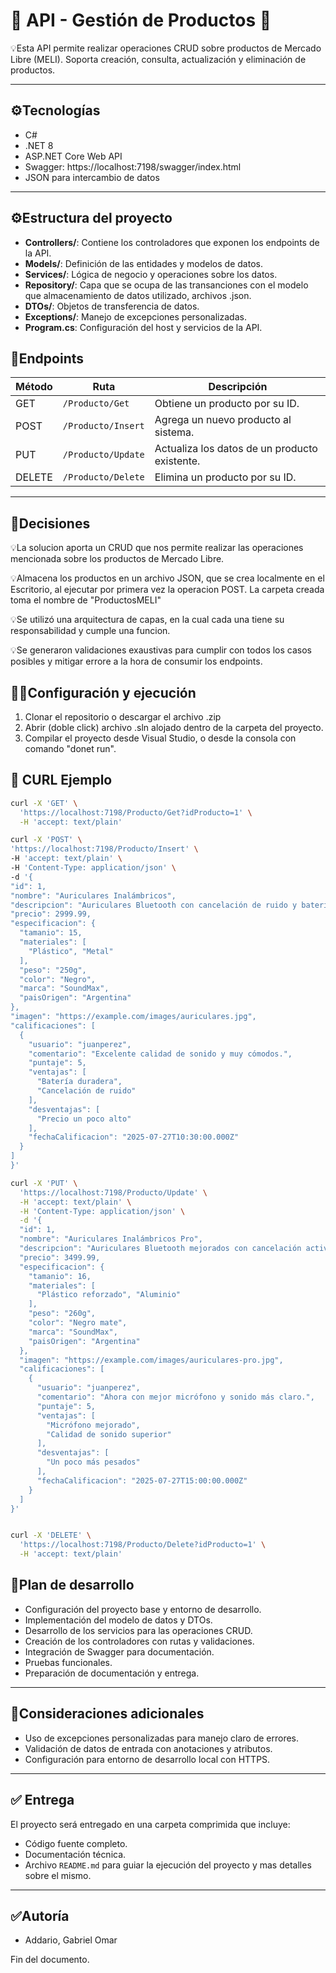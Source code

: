# 🚀 API - Gestión de Productos 🚀

💡Esta API permite realizar operaciones CRUD sobre productos de Mercado Libre (MELI). Soporta creación, consulta, actualización y eliminación de productos.

---

## ⚙️Tecnologías

- C#
- .NET 8  
- ASP.NET Core Web API  
- Swagger: https://localhost:7198/swagger/index.html
- JSON para intercambio de datos

---

## ⚙️Estructura del proyecto
- **Controllers/**: Contiene los controladores que exponen los endpoints de la API.
- **Models/**: Definición de las entidades y modelos de datos.
- **Services/**: Lógica de negocio y operaciones sobre los datos.
- **Repository/**: Capa que se ocupa de las transanciones con el modelo que almacenamiento de datos utilizado, archivos .json.
- **DTOs/**: Objetos de transferencia de datos.
- **Exceptions/**: Manejo de excepciones personalizadas.
- **Program.cs**: Configuración del host y servicios de la API.

## 📡Endpoints

| Método  | Ruta                   | Descripción                              |
|---------|------------------------|----------------------------------------|
| GET     | `/Producto/Get`        | Obtiene un producto por su ID.         |
| POST    | `/Producto/Insert`     | Agrega un nuevo producto al sistema.   |
| PUT     | `/Producto/Update`     | Actualiza los datos de un producto existente. |
| DELETE  | `/Producto/Delete`     | Elimina un producto por su ID.         |

---

## 📄Decisiones

💡La solucion aporta un CRUD que nos permite realizar las operaciones mencionada sobre los productos de Mercado Libre. 

💡Almacena los productos en un archivo JSON, que se crea localmente en el Escritorio, al ejecutar por primera vez la operacion POST. La carpeta creada toma el nombre de "ProductosMELI"

💡Se utilizó una arquitectura de capas, en la cual cada una tiene su responsabilidad y cumple una funcion. 

💡Se generaron validaciones exaustivas para cumplir con todos los casos posibles y mitigar errore a la hora de consumir los endpoints.

## 🏃‍♂️Configuración y ejecución

1. Clonar el repositorio o descargar el archivo .zip
2. Abrir (doble click) archivo .sln alojado dentro de la carpeta del proyecto.
3. Compilar el proyecto desde Visual Studio, o desde la consola con comando "donet run".

## 📢 CURL Ejemplo

```bash
curl -X 'GET' \
  'https://localhost:7198/Producto/Get?idProducto=1' \
  -H 'accept: text/plain'
  ```

  ```bash
  curl -X 'POST' \
  'https://localhost:7198/Producto/Insert' \
  -H 'accept: text/plain' \
  -H 'Content-Type: application/json' \
  -d '{
  "id": 1,
  "nombre": "Auriculares Inalámbricos",
  "descripcion": "Auriculares Bluetooth con cancelación de ruido y batería de larga duración.",
  "precio": 2999.99,
  "especificacion": {
    "tamanio": 15,
    "materiales": [
      "Plástico", "Metal"
    ],
    "peso": "250g",
    "color": "Negro",
    "marca": "SoundMax",
    "paisOrigen": "Argentina"
  },
  "imagen": "https://example.com/images/auriculares.jpg",
  "calificaciones": [
    {
      "usuario": "juanperez",
      "comentario": "Excelente calidad de sonido y muy cómodos.",
      "puntaje": 5,
      "ventajas": [
        "Batería duradera",
        "Cancelación de ruido"
      ],
      "desventajas": [
        "Precio un poco alto"
      ],
      "fechaCalificacion": "2025-07-27T10:30:00.000Z"
    }
  ]
}'
```
```bash
curl -X 'PUT' \
  'https://localhost:7198/Producto/Update' \
  -H 'accept: text/plain' \
  -H 'Content-Type: application/json' \
  -d '{
  "id": 1,
  "nombre": "Auriculares Inalámbricos Pro",
  "descripcion": "Auriculares Bluetooth mejorados con cancelación activa de ruido y micrófono integrado.",
  "precio": 3499.99,
  "especificacion": {
    "tamanio": 16,
    "materiales": [
      "Plástico reforzado", "Aluminio"
    ],
    "peso": "260g",
    "color": "Negro mate",
    "marca": "SoundMax",
    "paisOrigen": "Argentina"
  },
  "imagen": "https://example.com/images/auriculares-pro.jpg",
  "calificaciones": [
    {
      "usuario": "juanperez",
      "comentario": "Ahora con mejor micrófono y sonido más claro.",
      "puntaje": 5,
      "ventajas": [
        "Micrófono mejorado",
        "Calidad de sonido superior"
      ],
      "desventajas": [
        "Un poco más pesados"
      ],
      "fechaCalificacion": "2025-07-27T15:00:00.000Z"
    }
  ]
}'
```
```bash

curl -X 'DELETE' \
  'https://localhost:7198/Producto/Delete?idProducto=1' \
  -H 'accept: text/plain'
```

## 📝Plan de desarrollo
- Configuración del proyecto base y entorno de desarrollo.
- Implementación del modelo de datos y DTOs.
- Desarrollo de los servicios para las operaciones CRUD.
- Creación de los controladores con rutas y validaciones.
- Integración de Swagger para documentación.
- Pruebas funcionales.
- Preparación de documentación y entrega.

---

## 🔧Consideraciones adicionales
- Uso de excepciones personalizadas para manejo claro de errores.
- Validación de datos de entrada con anotaciones y atributos.
- Configuración para entorno de desarrollo local con HTTPS.

---

## ✅ Entrega
El proyecto será entregado en una carpeta comprimida que incluye:
- Código fuente completo.
- Documentación técnica.
- Archivo `README.md` para guiar la ejecución del proyecto y mas detalles sobre el mismo.

---

  ## ✅Autoría

- Addario, Gabriel Omar


Fin del documento.